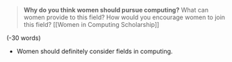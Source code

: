 > **Why do you think women should pursue computing?** What can women provide to this field? How would you encourage women to join this field? [[Women in Computing Scholarship]]

(-30 words)

- Women should definitely consider fields in computing.
